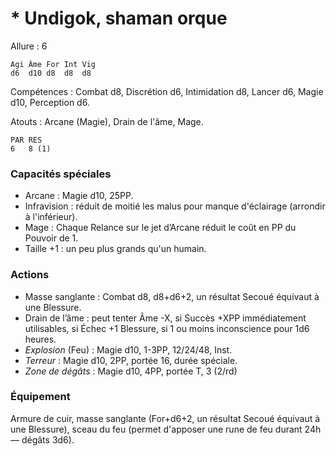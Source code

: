 # * Undigok, shaman orque

Allure : 6

	Agi	Âme	For	Int	Vig
	d6	d10	d8	d8	d8

Compétences : Combat d8, Discrétion d6, Intimidation d8, Lancer d6, Magie d10, Perception d6.

Atouts : Arcane (Magie), Drain de l'âme, Mage.

	PAR	RES
	6	8 (1)

### Capacités spéciales
- Arcane : Magie d10, 25PP.
- Infravision : réduit de moitié les malus pour manque d'éclairage (arrondir à l'inférieur).
- Mage : Chaque Relance sur le jet d’Arcane réduit le coût en PP du Pouvoir de 1.
- Taille +1 : un peu plus grands qu'un humain.

### Actions
- Masse sanglante : Combat d8, d8+d6+2, un résultat Secoué équivaut à une Blessure.
- Drain de l’âme : peut tenter Âme -X, si Succès +XPP immédiatement utilisables, si Échec +1 Blessure, si 1 ou moins inconscience pour 1d6 heures.
- _Explosion_ (Feu) : Magie d10, 1-3PP, 12/24/48, Inst.
- _Terreur_ : Magie d10, 2PP, portée 16, durée spéciale.
- _Zone de dégâts_ : Magie d10, 4PP, portée T, 3 (2/rd)

### Équipement
Armure de cuir, masse sanglante (For+d6+2, un résultat Secoué équivaut à une Blessure), sceau du feu (permet d'apposer une rune de feu durant 24h — dégâts 3d6).
